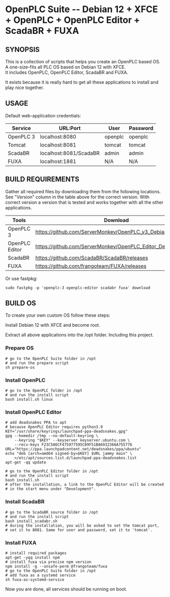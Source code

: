 OpenPLC Suite -- Debian 12 + XFCE + OpenPLC + OpenPLC Editor + ScadaBR + FUXA
=============================================

## SYNOPSIS

This is a collection of scripts that helps you create an OpenPLC based OS.  
A one-size-fits all PLC OS based on Debian 12 with XFCE.  
It includes OpenPLC, OpenPLC Editor, ScadaBR and FUXA.

It exists because it is really hard to get all these applications to install
and play nice together.

## USAGE

Default web-application credentials:

| Service   | URL:Port               | User    | Password |
|-----------|------------------------|---------|----------|
| OpenPLC 3 | localhost:8080         | openplc | openplc  |
| Tomcat    | localhost:8081         | tomcat  | tomcat   | 
| ScadaBR   | localhost:8081/ScadaBR | admin   | admin    |
| FUXA      | localhost:1881         | N/A     | N/A      | 

## BUILD REQUIREMENTS

Gather all required files by downloading them from the following locations.  
See "Version" column in the table above for the correct version. With correct version a version that is tested and works together with all the other applications.

| Tools          | Download                                                       | Version |
|----------------|----------------------------------------------------------------|---------|
| OpenPLC 3      | https://github.com/ServerMonkey/OpenPLC_v3_Debian/releases     | 240610  |
| OpenPLC Editor | https://github.com/ServerMonkey/OpenPLC_Editor_Debian/releases | 240610  |
| ScadaBR        | https://github.com/ScadaBR/ScadaBR/releases                    | 1.2     |
| FUXA           | https://github.com/frangoteam/FUXA/releases                    | 1.1.119 |

Or use fastpkg:

    sudo fastpkg -p 'openplc-3 openplc-editor scadabr fuxa' download

## BUILD OS

To create your own custom OS follow these steps:

Install Debian 12 with XFCE and become root.

Extract all above applications into the /opt folder. Including this project.

### Prepare OS

    # go to the OpenPLC Suite folder in /opt
    # and run the prepare script
    sh prepare-os

### Install OpenPLC

    # go to the OpenPLC folder in /opt
    # and run the install script
    bash install.sh linux

### Install OpenPLC Editor

    # add deadsnakes PPA to apt
    # because OpenPLC Editor requires python3.9
    KEY="/usr/share/keyrings/launchpad-ppa-deadsnakes.gpg"
    gpg --homedir /tmp --no-default-keyring \
        --keyring "$KEY" --keyserver keyserver.ubuntu.com \
        --recv-keys F23C5A6CF475977595C89F51BA6932366A755776
    URL="https://ppa.launchpadcontent.net/deadsnakes/ppa/ubuntu"
    echo "deb [arch=amd64 signed-by=$KEY] $URL jammy main" \
        >/etc/apt/sources.list.d/launchpad-ppa-deadsnakes.list
    apt-get -qq update

    # go to the OpenPLC Editor folder in /opt
    # and run the install script
    bash install.sh
    # after the installation, a link to the OpenPLC Editor will be created
    # in the start menu under "Development".

### Install ScadaBR

    # go to the ScadaBR source folder in /opt
    # and run the install script
    bash install_scadabr.sh
    # during the installation, you will be asked to set the tomcat port,
    # set it to 8081. Same for user and password, set it to 'tomcat'.

### Install FUXA

    # install required packages
    apt-get -yqq install npm
    # install fuxa via precise npm version
    npm install -g --unsafe-perm @frangoteam/fuxa
    # go to the OpenPLC Suite folder in /opt
    # add fuxa as a systemd service
    sh fuxa-as-systemd-service

Now you are done, all services should be running on boot.
